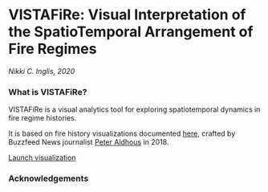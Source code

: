 # VISTAFiRe: Visual Interpretation of the SpatioTemporal Arrangement of Fire Regimes
_Nikki C. Inglis, 2020_

### What is VISTAFiRe?
VISTAFiRe is a visual analytics tool for exploring spatiotemporal dynamics in fire regime histories. 

It is based on fire history visualizations documented [here](https://buzzfeednews.github.io/2018-07-wildfire-trends/), crafted by Buzzfeed News journalist [Peter Aldhous](https://github.com/paldhous) in 2018. 


[Launch visualization](ncsu-landchangelab.github.io/vistafire.html) 


### Acknowledgements
